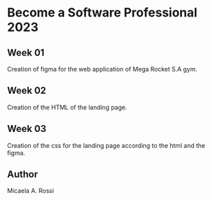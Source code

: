 # Become a Software Professional 2023

## Week 01
Creation of figma for the web application of Mega Rocket S.A gym.

## Week 02
Creation of the HTML of the landing page.

## Week 03
Creation of the css for the landing page according to the html and the figma.

## Author
Micaela A. Rossi